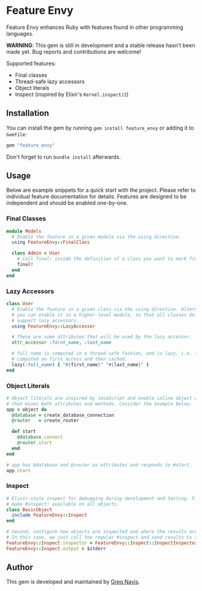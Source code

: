 # Feature Envy

Feature Envy enhances Ruby with features found in other programming languages.

**WARNING**: This gem is still in development and a stable release hasn't been
made yet. Bug reports and contributions are welcome!

Supported features:

- Final classes
- Thread-safe lazy accessors
- Object literals
- Inspect (inspired by Elixir's `Kernel.inspect/2`)

## Installation

You can install the gem by running `gem install feature_envy` or adding it to
`Gemfile`:

```ruby
gem "feature_envy"
```

Don't forget to run `bundle install` afterwards.

## Usage

Below are example snippets for a quick start with the project. Please refer to
individual feature documentation for details. Features are designed to be
independent and should be enabled one-by-one.

### Final Classes

```ruby
module Models
  # Enable the feature in a given module via the using directive.
  using FeatureEnvy::FinalClass

  class Admin < User
    # Call final! inside the definition of a class you want to mark final.
    final!
  end
end
```

### Lazy Accessors

```ruby
class User
  # Enable the feature in a given class via the using directive. Alternatively,
  # you can enable it in a higher-level module, so that all classes defined in
  # support lazy accessors.
  using FeatureEnvy::LazyAccessor

  # These are some attributes that will be used by the lazy accessor.
  attr_accessor :first_name, :last_name

  # full_name is computed in a thread-safe fashion, and is lazy, i.e. it's
  # computed on first access and then cached.
  lazy(:full_name) { "#{first_name}" "#{last_name}" }
end
```

### Object Literals

```ruby
# Object literals are inspired by JavaScript and enable inline object definition
# that mixes both attributes and methods. Consider the example below:
app = object do
  @database = create_database_connection
  @router   = create_router

  def start
    @database.connect
    @router.start
  end
end

# app has @database and @router as attributes and responds to #start.
app.start
```

### Inspect

```ruby
# Elixir-style inspect for debugging during development and testing. First,
# make #inspect! available on all objects.
class BasicObject
  include FeatureEnvy::Inspect
end

# Second, configure how objects are inspected and where the results are sent.
# In this case, we just call the regular #inspect and send results to stderr.
FeatureEnvy::Inspect.inspector = FeatureEnvy::Inspect::InspectInspector
FeatureEnvy::Inspect.output = $stderr
```

## Author

This gem is developed and maintained by [Greg Navis](http://www.gregnavis.com).

